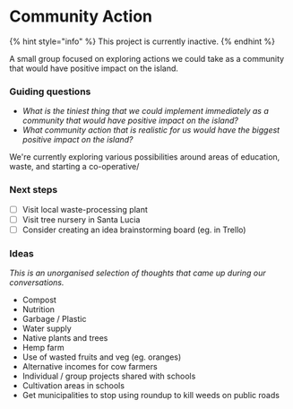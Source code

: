 # Community Action

{% hint style="info" %}
This project is currently inactive.
{% endhint %}

A small group focused on exploring actions we could take as a community that would have positive impact on the island.

### Guiding questions

* _What is the tiniest thing that we could implement immediately as a community that would have positive impact on the island?_
* _What community action that is realistic for us would have the biggest positive impact on the island?_

We're currently exploring various possibilities around areas of education, waste, and starting a co-operative/

### Next steps

* [ ] Visit local waste-processing plant
* [ ] Visit tree nursery in Santa Lucia
* [ ] Consider creating an idea brainstorming board (eg. in Trello)

### Ideas

_This is an unorganised selection of thoughts that came up during our conversations._

* Compost
* Nutrition
* Garbage / Plastic
* Water supply
* Native plants and trees
* Hemp farm
* Use of wasted fruits and veg (eg. oranges)
* Alternative incomes for cow farmers
* Individual / group projects shared with schools
* Cultivation areas in schools
* Get municipalities to stop using roundup to kill weeds on public roads
